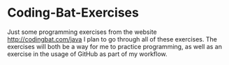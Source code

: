 # Coding-Bat-Exercises
Just some programming exercises from the website http://codingbat.com/java
I plan to go through all of these exercises. The exercises will both be
a way for me to practice programming, as well as an exercise in the usage of
GitHub as part of my workflow.
